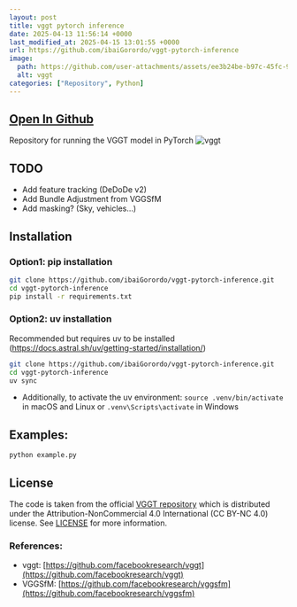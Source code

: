 ```yaml
---
layout: post
title: vggt pytorch inference
date: 2025-04-13 11:56:14 +0000
last_modified_at: 2025-04-15 13:01:55 +0000
url: https://github.com/ibaiGorordo/vggt-pytorch-inference
image:
  path: https://github.com/user-attachments/assets/ee3b24be-b97c-45fc-9361-ee686d447014
  alt: vggt
categories: ["Repository", Python]
---
```


## [Open In Github](https://github.com/ibaiGorordo/vggt-pytorch-inference)

Repository for running the VGGT model in PyTorch
![vggt](https://github.com/user-attachments/assets/ee3b24be-b97c-45fc-9361-ee686d447014)

## TODO
 - Add feature tracking (DeDoDe v2)
 - Add Bundle Adjustment from VGGSfM 
 - Add masking? (Sky, vehicles...) 

## Installation

### Option1: pip installation
```bash
git clone https://github.com/ibaiGorordo/vggt-pytorch-inference.git
cd vggt-pytorch-inference
pip install -r requirements.txt
```

### Option2: uv installation
Recommended but requires uv to be installed (https://docs.astral.sh/uv/getting-started/installation/)
```bash
git clone https://github.com/ibaiGorordo/vggt-pytorch-inference.git
cd vggt-pytorch-inference
uv sync
```

- Additionally, to activate the uv environment: `source .venv/bin/activate` in macOS and Linux or `.venv\Scripts\activate` in Windows

## Examples:

```bash
python example.py
```

## License
The code is taken from the official [VGGT repository](https://github.com/facebookresearch/vggt) which is distributed under the Attribution-NonCommercial 4.0 International (CC BY-NC 4.0) license.
See [LICENSE](https://github.com/facebookresearch/vggt/blob/main/LICENSE.txt) for more information.


### References:
- vggt: [https://github.com/facebookresearch/vggt](https://github.com/facebookresearch/vggt)
- VGGSfM: [https://github.com/facebookresearch/vggsfm](https://github.com/facebookresearch/vggsfm)
